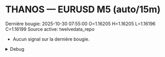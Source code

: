 # THANOS — EURUSD M5 (auto/15m)
Dernière bougie: 2025-10-30 07:55:00  O=1.16205  H=1.16205  L=1.16196  C=1.16199
Source active: twelvedata_repo

- Aucun signal sur la dernière bougie.

<details><summary>Debug</summary>

- TD_API_KEY manquant.

</details>